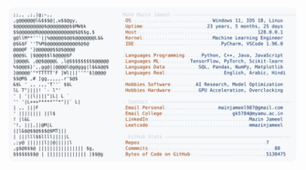 <picture>
  <source srcset="https://raw.githubusercontent.com/mmazinjameel/mmazinjameel/main/dark_mode.svg?v=1746000855" media="(prefers-color-scheme: dark)">
  <img src="https://raw.githubusercontent.com/mmazinjameel/mmazinjameel/main/light_mode.svg?v=1746000855">
</picture>
